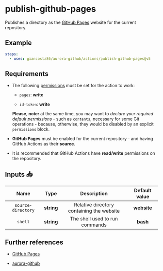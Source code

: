 # publish-github-pages

Publishes a directory as the [GitHub Pages](https://pages.github.com/) website for the current repository.

## Example

```yaml
steps:
  - uses: giancosta86/aurora-github/actions/publish-github-pages@v5
```

## Requirements

- The following [permissions](https://docs.github.com/en/actions/writing-workflows/choosing-what-your-workflow-does/controlling-permissions-for-github_token) must be set for the action to work:

  - `pages`: **write**

  - `id-token`: **write**

  **Please, note:** at the same time, you may want to _declare your required default permissions_ - such as `contents`, necessary for some Git operations - because, otherwise, they would be disabled by an explicit `permissions` block.

- **GitHub Pages** must be enabled for the current repository - and having GitHub Actions as their **source**.

- It is recommended that GitHub Actions have **read/write** permissions on the repository.

## Inputs 📥

|        Name        |    Type    |                Description                | Default value |
| :----------------: | :--------: | :---------------------------------------: | :-----------: |
| `source-directory` | **string** | Relative directory containing the website |  **website**  |
|      `shell`       | **string** |      The shell used to run commands       |   **bash**    |

## Further references

- [GitHub Pages](https://pages.github.com/)

- [aurora-github](../../README.md)
